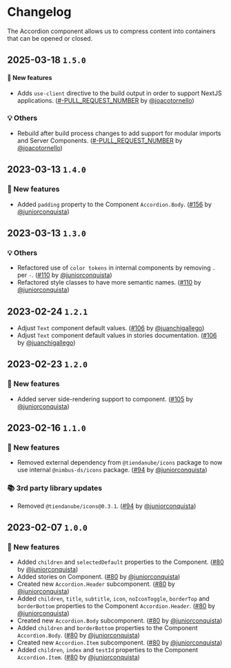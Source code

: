 # Changelog

The Accordion component allows us to compress content into containers that can be opened or closed.

## 2025-03-18 `1.5.0`

#### 🎉 New features

- Adds `use-client` directive to the build output in order to support NextJS applications. ([#-PULL_REQUEST_NUMBER](https://github.com/TiendaNube/nimbus-design-system/pull/-PULL_REQUEST_NUMBER) by [@joacotornello](https://github.com/joacotornello))

### 💡 Others

- Rebuild after build process changes to add support for modular imports and Server Components. ([#-PULL_REQUEST_NUMBER](https://github.com/TiendaNube/nimbus-design-system/pull/-PULL_REQUEST_NUMBER) by [@joacotornello](https://github.com/joacotornello))

## 2023-03-13 `1.4.0`

### 🎉 New features

- Added `padding` property to the Component `Accordion.Body`. ([#156](https://github.com/TiendaNube/nimbus-design-system/pull/156) by [@juniorconquista](https://github.com/juniorconquista))

## 2023-03-13 `1.3.0`

### 💡 Others

- Refactored use of `color tokens` in internal components by removing `.` per `-`. ([#110](https://github.com/TiendaNube/nimbus-design-system/pull/110) by [@juniorconquista](https://github.com/juniorconquista))
- Refactored style classes to have more semantic names. ([#110](https://github.com/TiendaNube/nimbus-design-system/pull/110) by [@juniorconquista](https://github.com/juniorconquista))

## 2023-02-24 `1.2.1`

- Adjust `Text` component default values. ([#106](https://github.com/TiendaNube/nimbus-design-system/pull/106) by [@juanchigallego](https://github.com/juanchigallego))
- Adjust `Text` component default values in stories documentation. ([#106](https://github.com/TiendaNube/nimbus-design-system/pull/106) by [@juanchigallego](https://github.com/juanchigallego))

## 2023-02-23 `1.2.0`

### 🎉 New features

- Added server side-rendering support to component. ([#105](https://github.com/TiendaNube/nimbus-design-system/pull/105) by [@juniorconquista](https://github.com/juniorconquista))

## 2023-02-16 `1.1.0`

### 🎉 New features

- Removed external dependency from `@tiendanube/icons` package to now use internal `@nimbus-ds/icons` package. ([#94](https://github.com/TiendaNube/nimbus-design-system/pull/#94) by [@juniorconquista](https://github.com/juniorconquista))

### 📚 3rd party library updates

- Removed `@tiendanube/icons@0.3.1`. ([#94](https://github.com/TiendaNube/nimbus-design-system/pull/#94) by [@juniorconquista](https://github.com/juniorconquista))

## 2023-02-07 `1.0.0`

### 🎉 New features

- Added `children` and `selectedDefault` properties to the Component. ([#80](https://github.com/TiendaNube/nimbus-design-system/pull/80) by [@juniorconquista](https://github.com/juniorconquista))
- Added stories on Component. ([#80](https://github.com/TiendaNube/nimbus-design-system/pull/80) by [@juniorconquista](https://github.com/juniorconquista))
- Created new `Accordion.Header` subcomponent. ([#80](https://github.com/TiendaNube/nimbus-design-system/pull/80) by [@juniorconquista](https://github.com/juniorconquista))
- Added `children`, `title`, `subtitle`, `icon`, `noIconToggle`, `borderTop` and `borderBottom` properties to the Component `Accordion.Header`. ([#80](https://github.com/TiendaNube/nimbus-design-system/pull/80) by [@juniorconquista](https://github.com/juniorconquista))
- Created new `Accordion.Body` subcomponent. ([#80](https://github.com/TiendaNube/nimbus-design-system/pull/80) by [@juniorconquista](https://github.com/juniorconquista))
- Added `children` and `borderBottom` properties to the Component `Accordion.Body`. ([#80](https://github.com/TiendaNube/nimbus-design-system/pull/80) by [@juniorconquista](https://github.com/juniorconquista))
- Created new `Accordion.Item` subcomponent. ([#80](https://github.com/TiendaNube/nimbus-design-system/pull/80) by [@juniorconquista](https://github.com/juniorconquista))
- Added `children`, `index` and `testId` properties to the Component `Accordion.Item`. ([#80](https://github.com/TiendaNube/nimbus-design-system/pull/80) by [@juniorconquista](https://github.com/juniorconquista))
